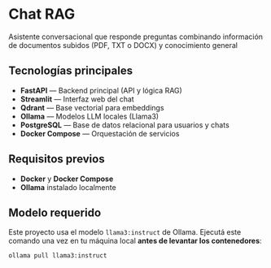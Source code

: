 # Chat RAG 
Asistente conversacional que responde preguntas combinando información de documentos subidos (PDF, TXT o DOCX) y conocimiento general

## Tecnologías principales
- **FastAPI** — Backend principal (API y lógica RAG)
- **Streamlit** — Interfaz web del chat
- **Qdrant** — Base vectorial para embeddings
- **Ollama** — Modelos LLM locales (Llama3)
- **PostgreSQL** — Base de datos relacional para usuarios y chats
- **Docker Compose** — Orquestación de servicios

## Requisitos previos
- **Docker** y **Docker Compose**
- **Ollama** instalado localmente

## Modelo requerido
Este proyecto usa el modelo `llama3:instruct` de Ollama.
Ejecutá este comando una vez en tu máquina local **antes de levantar los contenedores**:
```bash
ollama pull llama3:instruct
